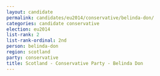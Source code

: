 ```yaml
---
layout: candidate
permalink: candidates/eu2014/conservative/belinda-don/
categories: candidate conservative
election: eu2014
list-rank: 2
list-rank-ordinal: 2nd
person: belinda-don
region: scotland
party: conservative
title: Scotland - Conservative Party - Belinda Don
---
```

